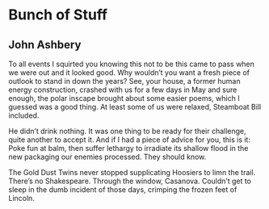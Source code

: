 # Bunch of Stuff
## John Ashbery
To all events I squirted you
knowing this not to be this came to pass
when we were out and it looked good.
Why wouldn’t you want a fresh piece
of outlook to stand in down the years?
See, your house, a former human energy construction,
crashed with us for a few days in May
and sure enough, the polar inscape
brought about some easier poems,
which I guessed was a good thing. At least
some of us were relaxed, Steamboat Bill included.

He didn’t drink nothing.
It was one thing
to be ready for their challenge, quite another to accept it.
And if I had a piece of advice for you, this is it:
Poke fun at balm, then suffer lethargy
to irradiate its shallow flood in the new packaging
our enemies processed. They should know.

The Gold Dust Twins never stopped supplicating Hoosiers
to limn the trail. There’s no Shakespeare.
Through the window, Casanova.
Couldn’t get to sleep in the dumb incident
of those days, crimping the frozen feet of Lincoln.